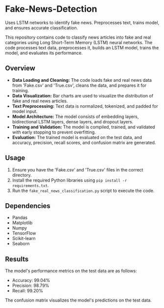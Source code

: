 # Fake-News-Detection
Uses LSTM networks to identify fake news. Preprocesses text, trains model, and ensures accurate classification.

This repository contains code to classify news articles into fake and real categories using Long Short-Term Memory (LSTM) neural networks. The code processes text data, preprocesses it, builds an LSTM model, trains the model, and evaluates its performance.

## Overview

- **Data Loading and Cleaning:** The code loads fake and real news data from 'Fake.csv' and 'True.csv', cleans the data, and prepares it for training.
- **Data Visualization:** Bar charts are used to visualize the distribution of fake and real news articles.
- **Text Preprocessing:** Text data is normalized, tokenized, and padded for model input.
- **Model Architecture:** The model consists of embedding layers, bidirectional LSTM layers, dense layers, and dropout layers.
- **Training and Validation:** The model is compiled, trained, and validated with early stopping to prevent overfitting.
- **Evaluation:** The trained model is evaluated on the test data, and accuracy, precision, recall scores, and confusion matrix are generated.

## Usage

1. Ensure you have the 'Fake.csv' and 'True.csv' files in the correct directory.
2. Install the required Python libraries using `pip install -r requirements.txt`.
3. Run the `fake_real_news_classification.py` script to execute the code.

## Dependencies

- Pandas
- Matplotlib
- Numpy
- TensorFlow
- Scikit-learn
- Seaborn

## Results

The model's performance metrics on the test data are as follows:
- Accuracy: 99.04%
- Precision: 98.79%
- Recall: 99.20%

The confusion matrix visualizes the model's predictions on the test data.
